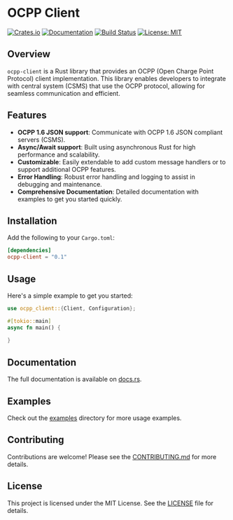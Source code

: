 # OCPP Client

[![Crates.io](https://img.shields.io/crates/v/ocpp-client)](https://crates.io/crates/ocpp-client)
[![Documentation](https://docs.rs/ocpp-client/badge.svg)](https://docs.rs/ocpp-client)
[![Build Status](https://github.com/flowionab/ocpp-client/workflows/ci.yaml/badge.svg)](https://github.com/flowionab/ocpp-client/actions)
[![License: MIT](https://img.shields.io/badge/License-MIT-yellow.svg)](https://opensource.org/licenses/MIT)

## Overview

`ocpp-client` is a Rust library that provides an OCPP (Open Charge Point Protocol) client implementation. This library enables developers to integrate with central system (CSMS) that use the OCPP protocol, allowing for seamless communication and efficient.

## Features

- **OCPP 1.6 JSON support**: Communicate with OCPP 1.6 JSON compliant servers (CSMS).
- **Async/Await support**: Built using asynchronous Rust for high performance and scalability.
- **Customizable**: Easily extendable to add custom message handlers or to support additional OCPP features.
- **Error Handling**: Robust error handling and logging to assist in debugging and maintenance.
- **Comprehensive Documentation**: Detailed documentation with examples to get you started quickly.

## Installation

Add the following to your `Cargo.toml`:

```toml
[dependencies]
ocpp-client = "0.1"
```

## Usage

Here's a simple example to get you started:

```rust
use ocpp_client::{Client, Configuration};

#[tokio::main]
async fn main() {
    
}
```

## Documentation

The full documentation is available on [docs.rs](https://docs.rs/ocpp-client).

## Examples

Check out the [examples](https://github.com/yourusername/ocpp-client/tree/main/examples) directory for more usage examples.

## Contributing

Contributions are welcome! Please see the [CONTRIBUTING.md](https://github.com/yourusername/ocpp-client/blob/main/CONTRIBUTING.md) for more details.

## License

This project is licensed under the MIT License. See the [LICENSE](https://github.com/yourusername/ocpp-client/blob/main/LICENSE) file for details.